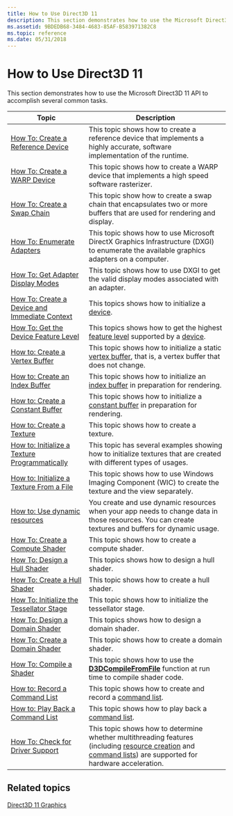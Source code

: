 ```yaml
---
title: How to Use Direct3D 11
description: This section demonstrates how to use the Microsoft Direct3D 11 API to accomplish several common tasks.
ms.assetid: 9BDEDB68-3484-4683-85AF-B583971382C8
ms.topic: reference
ms.date: 05/31/2018
---
```


# How to Use Direct3D 11

This section demonstrates how to use the Microsoft Direct3D 11 API to accomplish several common tasks.



| Topic                                                                                                                         | Description                                                                                                                                                                                                                                                                                |
|-------------------------------------------------------------------------------------------------------------------------------|--------------------------------------------------------------------------------------------------------------------------------------------------------------------------------------------------------------------------------------------------------------------------------------------|
| [How To: Create a Reference Device](overviews-direct3d-11-devices-create-ref.md)<br/>                                  | This topic shows how to create a reference device that implements a highly accurate, software implementation of the runtime.<br/>                                                                                                                                                    |
| [How To: Create a WARP Device](overviews-direct3d-11-devices-create-warp.md)<br/>                                      | This topic shows how to create a WARP device that implements a high speed software rasterizer.<br/>                                                                                                                                                                                  |
| [How To: Create a Swap Chain](overviews-direct3d-11-devices-create-swap-chain.md)<br/>                                 | This topic show how to create a swap chain that encapsulates two or more buffers that are used for rendering and display. <br/>                                                                                                                                                      |
| [How To: Enumerate Adapters](overviews-direct3d-11-devices-enum.md)<br/>                                               | This topic shows how to use Microsoft DirectX Graphics Infrastructure (DXGI) to enumerate the available graphics adapters on a computer.<br/>                                                                                                                                        |
| [How To: Get Adapter Display Modes](overviews-direct3d-11-devices-get-adapter-info.md)<br/>                            | This topic shows how to use DXGI to get the valid display modes associated with an adapter.<br/>                                                                                                                                                                                     |
| [How To: Create a Device and Immediate Context](overviews-direct3d-11-devices-initialize.md)<br/>                      | This topics shows how to initialize a [device](overviews-direct3d-11-devices-intro.md).<br/>                                                                                                                                                                                        |
| [How To: Get the Device Feature Level](overviews-direct3d-11-devices-downlevel-get.md)<br/>                            | This topics shows how to get the highest [feature level](overviews-direct3d-11-devices-downlevel-intro.md) supported by a [device](overviews-direct3d-11-devices-intro.md).<br/>                                                                                                   |
| [How to: Create a Vertex Buffer](overviews-direct3d-11-resources-buffers-vertex-how-to.md)<br/>                        | This topic shows how to initialize a static [vertex buffer](overviews-direct3d-11-resources-buffers-intro.md), that is, a vertex buffer that does not change.<br/>                                                                                                                  |
| [How to: Create an Index Buffer](overviews-direct3d-11-resources-buffers-index-how-to.md)<br/>                         | This topic shows how to initialize an [index buffer](overviews-direct3d-11-resources-buffers-intro.md) in preparation for rendering.<br/>                                                                                                                                           |
| [How to: Create a Constant Buffer](overviews-direct3d-11-resources-buffers-constant-how-to.md)<br/>                    | This topic shows how to initialize a [constant buffer](overviews-direct3d-11-resources-buffers-intro.md) in preparation for rendering.<br/>                                                                                                                                         |
| [How to: Create a Texture](overviews-direct3d-11-resources-textures-create.md)<br/>                                    | This topic shows how to create a texture.<br/>                                                                                                                                                                                                                                       |
| [How to: Initialize a Texture Programmatically](overviews-direct3d-11-resources-textures-how-to-fill-manually.md)<br/> | This topic has several examples showing how to initialize textures that are created with different types of usages.<br/>                                                                                                                                                             |
| [How to: Initialize a Texture From a File](overviews-direct3d-11-resources-textures-how-to.md)<br/>                    | This topic shows how to use Windows Imaging Component (WIC) to create the texture and the view separately.<br/>                                                                                                                                                                      |
| [How to: Use dynamic resources](how-to--use-dynamic-resources.md)<br/>                                                 | You create and use dynamic resources when your app needs to change data in those resources. You can create textures and buffers for dynamic usage.<br/>                                                                                                                              |
| [How To: Create a Compute Shader](direct3d-11-advanced-stages-compute-create.md)<br/>                                  | This topic shows how to create a compute shader.<br/>                                                                                                                                                                                                                                |
| [How To: Design a Hull Shader](direct3d-11-advanced-stages-hull-shader-design.md)<br/>                                 | This topics shows how to design a hull shader.<br/>                                                                                                                                                                                                                                  |
| [How To: Create a Hull Shader](direct3d-11-advanced-stages-hull-shader-create.md)<br/>                                 | This topic shows how to create a hull shader.<br/>                                                                                                                                                                                                                                   |
| [How To: Initialize the Tessellator Stage](direct3d-11-advanced-stages-tessellator-initialize.md)<br/>                 | This topic shows how to initialize the tessellator stage.<br/>                                                                                                                                                                                                                       |
| [How To: Design a Domain Shader](direct3d-11-advanced-stages-domain-shader-design.md)<br/>                             | This topics shows how to design a domain shader.<br/>                                                                                                                                                                                                                                |
| [How To: Create a Domain Shader](direct3d-11-advanced-stages-domain-shader-create.md)<br/>                             | This topic shows how to create a domain shader.<br/>                                                                                                                                                                                                                                 |
| [How To: Compile a Shader](how-to--compile-a-shader.md)<br/>                                                           | This topic shows how to use the [**D3DCompileFromFile**](https://docs.microsoft.com/windows/desktop/direct3dhlsl/d3dcompilefromfile) function at run time to compile shader code.<br/>                                                                                                                                          |
| [How to: Record a Command List](overviews-direct3d-11-render-multi-thread-command-list-record.md)<br/>                 | This topic shows how to create and record a [command list](overviews-direct3d-11-render-multi-thread-command-list.md).<br/>                                                                                                                                                         |
| [How to: Play Back a Command List](overviews-direct3d-11-render-multi-thread-command-list-play.md)<br/>                | This topic shows how to play back a [command list](overviews-direct3d-11-render-multi-thread-command-list.md).<br/>                                                                                                                                                                 |
| [How To: Check for Driver Support](overviews-direct3d-11-render-multi-thread-support.md)<br/>                          | This topic shows how to determine whether multithreading features (including [resource creation](overviews-direct3d-11-render-multi-thread-intro.md) and [command lists](overviews-direct3d-11-render-multi-thread-command-list.md)) are supported for hardware acceleration.<br/> |



 

## Related topics

<dl> <dt>

[Direct3D 11 Graphics](atoc-dx-graphics-direct3d-11.md)
</dt> </dl>

 

 





